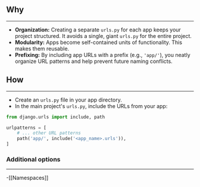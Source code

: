 ## Why
---
- **Organization:** Creating a separate `urls.py` for each app keeps your project structured. It avoids a single, giant `urls.py` for the entire project.
- **Modularity:** Apps become self-contained units of functionality. This makes them reusable.
- **Prefixing:** By including app URLs with a prefix (e.g., `'app/'`), you neatly organize URL patterns and help prevent future naming conflicts.

## How
---
- Create an `urls.py` file in your app directory.
- In the main project's `urls.py`, include the URLs from your app:	
```python
from django.urls import include, path

urlpatterns = [
	# ... other URL patterns
	path('app/', include('<app_name>.urls')), 
]
```

### Additional options
---
-[[Namespaces]]